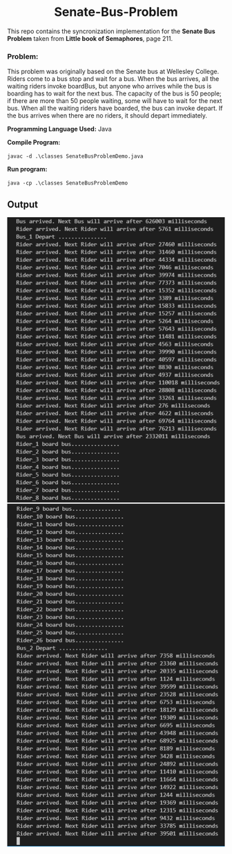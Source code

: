 <h1 align="center"> Senate-Bus-Problem </h1>


This repo contains the syncronization implementation for the **Senate Bus Problem** taken from **Little book of Semaphores**, page 211.

### Problem:

This problem was originally based on the Senate bus at Wellesley College. Riders come to a bus 
stop and wait for a bus. When the bus arrives, all the waiting riders invoke boardBus, but anyone who 
arrives while the bus is boarding has to wait for the next bus. The capacity of the bus is 50 people; if there 
are more than 50 people waiting, some will have to wait for the next bus. When all the waiting riders have 
boarded, the bus can invoke depart. If the bus arrives when there are no riders, it should depart 
immediately.

**Programming Language Used:**
Java

**Compile Program:**

`javac -d .\classes SenateBusProblemDemo.java`

**Run program:**

`java -cp .\classes SenateBusProblemDemo`

## Output

![image_1](./screenshots/image_1.png)
![image_2](./screenshots/image_2.png)
